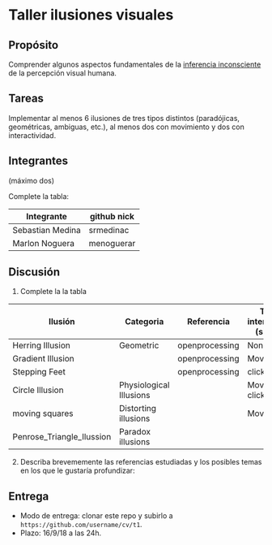 # Taller ilusiones visuales

## Propósito

Comprender algunos aspectos fundamentales de la [inferencia inconsciente](https://github.com/VisualComputing/Cognitive) de la percepción visual humana.

## Tareas

Implementar al menos 6 ilusiones de tres tipos distintos (paradójicas, geométricas, ambiguas, etc.), al menos dos con movimiento y dos con interactividad.

## Integrantes
(máximo dos)

Complete la tabla:

| Integrante | github nick |
|------------|-------------|
|    Sebastian Medina        |     srmedinac        |
|     Marlon Noguera         |     menoguerar       |

## Discusión

1. Complete la la tabla

| Ilusión | Categoria | Referencia | Tipo de interactividad (si aplica) | URL código base (si aplica) |
|---------|-----------|------------|------------------------------------|-----------------------------|
|    Herring Illusion     |   Geometric        |    openprocessing     |  None                                  |              https://www.openprocessing.org/sketch/168636               |
|   Gradient Illusion      |           |      openprocessing      |            Movement                        |   https://www.openprocessing.org/sketch/168577                          |
|   Stepping Feet      |           |    openprocessing        |      clickable                              |     https://www.openprocessing.org/sketch/168574                        |
|    Circle Illusion     |  Physiological Illusions        |            |    Movement && clickable                       |                             |
|    moving squares   |     Distorting illusions      |            |    Movement                                |       https://www.openprocessing.org/sketch/546302                      |
|    Penrose_Triangle_Ilussion |      Paradox illusions     |            |                               |    https://www.openprocessing.org/sketch/375565                         |

2. Describa brevememente las referencias estudiadas y los posibles temas en los que le gustaría profundizar:

## Entrega

* Modo de entrega: clonar este repo y subirlo a `https://github.com/username/cv/t1`.
* Plazo: 16/9/18 a las 24h.
